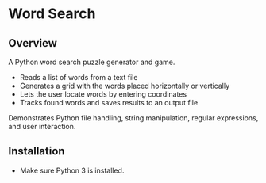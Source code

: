 # Word Search

## Overview
A Python word search puzzle generator and game.  
- Reads a list of words from a text file  
- Generates a grid with the words placed horizontally or vertically  
- Lets the user locate words by entering coordinates  
- Tracks found words and saves results to an output file  

Demonstrates Python file handling, string manipulation, regular expressions, and user interaction.

## Installation
- Make sure Python 3 is installed.
